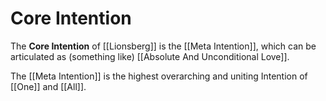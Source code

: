 # Core Intention

The **Core Intention** of [[Lionsberg]] is the [[Meta Intention]], which can be articulated as (something like) [[Absolute And Unconditional Love]]. 

The [[Meta Intention]] is the highest overarching and uniting Intention of [[One]] and [[All]]. 